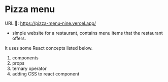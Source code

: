 # Pizza menu
URL 🔗: https://pizza-menu-nine.vercel.app/
- simple website for a restaurant, contains menu items that the restaurant offers.

It uses some React concepts listed below.
1. components
2. props
3. ternary operator
4. adding CSS to react component
